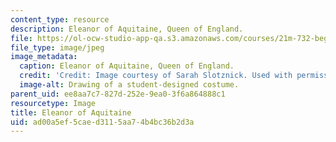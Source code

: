 ```yaml
---
content_type: resource
description: Eleanor of Aquitaine, Queen of England.
file: https://ol-ocw-studio-app-qa.s3.amazonaws.com/courses/21m-732-beginning-costume-design-and-construction-fall-2008/ad00a5ef5caed3115aa74b4bc36b2d3a_eleanor.jpg
file_type: image/jpeg
image_metadata:
  caption: Eleanor of Aquitaine, Queen of England.
  credit: 'Credit: Image courtesy of Sarah Slotznick. Used with permission.'
  image-alt: Drawing of a student-designed costume.
parent_uid: ee8aa7c7-827d-252e-9ea0-3f6a864888c1
resourcetype: Image
title: Eleanor of Aquitaine
uid: ad00a5ef-5cae-d311-5aa7-4b4bc36b2d3a
---
```

